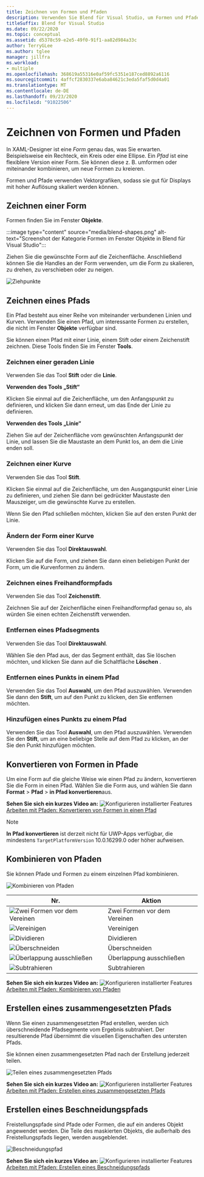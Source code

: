 ```yaml
---
title: Zeichnen von Formen und Pfaden
description: Verwenden Sie Blend für Visual Studio, um Formen und Pfaden weitere Details hinzuzufügen.
titleSuffix: Blend for Visual Studio
ms.date: 09/22/2020
ms.topic: conceptual
ms.assetid: d5378c59-e2e5-49f0-91f1-aa82d984a33c
author: TerryGLee
ms.author: tglee
manager: jillfra
ms.workload:
- multiple
ms.openlocfilehash: 368619a55316e0af59fc5351e187ced8892a6116
ms.sourcegitcommit: 4affcf2830337e6aba84621c3eda5faf5d0d4a01
ms.translationtype: MT
ms.contentlocale: de-DE
ms.lasthandoff: 09/23/2020
ms.locfileid: "91022506"
---
```

# <a name="draw-shapes-and-paths"></a>Zeichnen von Formen und Pfaden

In XAML-Designer ist eine *Form* genau das, was Sie erwarten. Beispielsweise ein Rechteck, ein Kreis oder eine Ellipse. Ein *Pfad* ist eine flexiblere Version einer Form. Sie können diese z. B. umformen oder miteinander kombinieren, um neue Formen zu kreieren.

Formen und Pfade verwenden Vektorgrafiken, sodass sie gut für Displays mit hoher Auflösung skaliert werden können.

## <a name="draw-a-shape"></a>Zeichnen einer Form

Formen finden Sie im Fenster **Objekte**.

:::image type="content" source="media/blend-shapes.png" alt-text="Screenshot der Kategorie Formen im Fenster Objekte in Blend für Visual Studio":::

Ziehen Sie die gewünschte Form auf die Zeichenfläche. Anschließend können Sie die Handles an der Form verwenden, um die Form zu skalieren, zu drehen, zu verschieben oder zu neigen.

![Ziehpunkte](../designers/media/84261e83-3091-4490-ab58-4218b188439e.png)

## <a name="draw-a-path"></a>Zeichnen eines Pfads

Ein Pfad besteht aus einer Reihe von miteinander verbundenen Linien und Kurven. Verwenden Sie einen Pfad, um interessante Formen zu erstellen, die nicht im Fenster **Objekte** verfügbar sind.

Sie können einen Pfad mit einer Linie, einem Stift oder einem Zeichenstift zeichnen. Diese Tools finden Sie im Fenster **Tools**.

### <a name="draw-a-straight-line"></a>Zeichnen einer geraden Linie

Verwenden Sie das Tool **Stift** oder die **Linie**.

**Verwenden des Tools „Stift“**

Klicken Sie einmal auf die Zeichenfläche, um den Anfangspunkt zu definieren, und klicken Sie dann erneut, um das Ende der Linie zu definieren.

**Verwenden des Tools „Linie“**

Ziehen Sie auf der Zeichenfläche vom gewünschten Anfangspunkt der Linie, und lassen Sie die Maustaste an dem Punkt los, an dem die Linie enden soll.

### <a name="draw-a-curve"></a>Zeichnen einer Kurve

Verwenden Sie das Tool **Stift**.

Klicken Sie einmal auf die Zeichenfläche, um den Ausgangspunkt einer Linie zu definieren, und ziehen Sie dann bei gedrückter Maustaste den Mauszeiger, um die gewünschte Kurve zu erstellen.

Wenn Sie den Pfad schließen möchten, klicken Sie auf den ersten Punkt der Linie.

### <a name="change-the-shape-of-a-curve"></a>Ändern der Form einer Kurve

Verwenden Sie das Tool **Direktauswahl**.

Klicken Sie auf die Form, und ziehen Sie dann einen beliebigen Punkt der Form, um die Kurvenformen zu ändern.

### <a name="draw-a-free-form-path"></a>Zeichnen eines Freihandformpfads

Verwenden Sie das Tool **Zeichenstift**.

Zeichnen Sie auf der Zeichenfläche einen Freihandformpfad genau so, als würden Sie einen echten Zeichenstift verwenden.

### <a name="remove-part-of-a-path"></a>Entfernen eines Pfadsegments

Verwenden Sie das Tool **Direktauswahl**.

Wählen Sie den Pfad aus, der das Segment enthält, das Sie löschen möchten, und klicken Sie dann auf die Schaltfläche **Löschen** .

### <a name="remove-a-point-in-a-path"></a>Entfernen eines Punkts in einem Pfad

Verwenden Sie das Tool **Auswahl**, um den Pfad auszuwählen. Verwenden Sie dann den **Stift**, um auf den Punkt zu klicken, den Sie entfernen möchten.

### <a name="add-a-point-to-a-path"></a>Hinzufügen eines Punkts zu einem Pfad

Verwenden Sie das Tool **Auswahl**, um den Pfad auszuwählen. Verwenden Sie den **Stift**, um an eine beliebige Stelle auf dem Pfad zu klicken, an der Sie den Punkt hinzufügen möchten.

## <a name="convert-a-shape-to-a-path"></a>Konvertieren von Formen in Pfade

Um eine Form auf die gleiche Weise wie einen Pfad zu ändern, konvertieren Sie die Form in einen Pfad. Wählen Sie die Form aus, und wählen Sie dann **Format**  >  **Pfad**  >  **in Pfad konvertieren**aus.

**Sehen Sie sich ein kurzes Video an:** ![Konfigurieren installierter Features](../designers/media/bldadminconsoleinitialconfigicon.png) [Arbeiten mit Pfaden: Konvertieren von Formen in einen Pfad](https://www.youtube.com/watch?v=Io5bC0-nH6Q#t=147)

> [!NOTE]
> **In Pfad konvertieren** ist derzeit nicht für UWP-Apps verfügbar, die mindestens `TargetPlatformVersion` 10.0.16299.0 oder höher aufweisen.

## <a name="combine-paths"></a>Kombinieren von Pfaden

Sie können Pfade und Formen zu einem einzelnen Pfad kombinieren.

![Kombinieren von Pfaden](../designers/media/2df17a5d-a338-4ef4-96c5-dae51cc1ca8a.png)

|Nr.|Aktion|
|-|-|
|![Zwei Formen vor dem Vereinen](../designers/media/b1_1.png)|Zwei Formen vor dem Vereinen|
|![Vereinigen](../designers/media/b1_2.png)|Vereinigen|
|![Dividieren](../designers/media/b1_3.png)|Dividieren|
|![Überschneiden](../designers/media/b1_4.png)|Überschneiden|
|![Überlappung ausschließen](../designers/media/b1_5.png)|Überlappung ausschließen|
|![Subtrahieren](../designers/media/b1_6.png)|Subtrahieren|

**Sehen Sie sich ein kurzes Video an:** ![Konfigurieren installierter Features](../designers/media/bldadminconsoleinitialconfigicon.png) [Arbeiten mit Pfaden: Kombinieren von Pfaden](https://www.youtube.com/watch?v=Io5bC0-nH6Q#t=195)

## <a name="create-a-compound-path"></a>Erstellen eines zusammengesetzten Pfads

Wenn Sie einen zusammengesetzten Pfad erstellen, werden sich überschneidende Pfadsegmente vom Ergebnis subtrahiert. Der resultierende Pfad übernimmt die visuellen Eigenschaften des untersten Pfads.

Sie können einen zusammengesetzten Pfad nach der Erstellung jederzeit teilen.

![Teilen eines zusammengesetzten Pfads](../designers/media/2157a8aa-d9a7-4de4-8de5-b10d28f08a84.png)

**Sehen Sie sich ein kurzes Video an:** ![Konfigurieren installierter Features](../designers/media/bldadminconsoleinitialconfigicon.png) [Arbeiten mit Pfaden: Erstellen eines zusammengesetzten Pfads](https://www.youtube.com/watch?v=Io5bC0-nH6Q)

## <a name="create-a-clipping-path"></a>Erstellen eines Beschneidungspfads

Freistellungspfade sind Pfade oder Formen, die auf ein anderes Objekt angewendet werden. Die Teile des maskierten Objekts, die außerhalb des Freistellungspfads liegen, werden ausgeblendet.

![Beschneidungspfad](../designers/media/22471e98-a841-4f39-a3ef-36090cf5a625.png)

**Sehen Sie sich ein kurzes Video an:** ![Konfigurieren installierter Features](../designers/media/bldadminconsoleinitialconfigicon.png) [Arbeiten mit Pfaden: Erstellen eines Beschneidungspfads](https://www.youtube.com/watch?v=Io5bC0-nH6Q#t=232)
